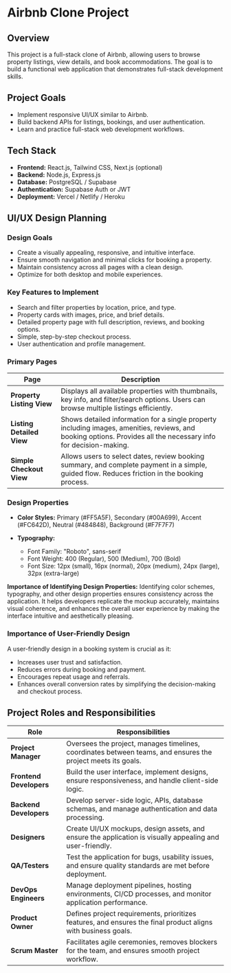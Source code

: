 # Airbnb Clone Project

## Overview

This project is a full-stack clone of Airbnb, allowing users to browse property listings, view details, and book accommodations. The goal is to build a functional web application that demonstrates full-stack development skills.

## Project Goals

* Implement responsive UI/UX similar to Airbnb.
* Build backend APIs for listings, bookings, and user authentication.
* Learn and practice full-stack web development workflows.

## Tech Stack

* **Frontend:** React.js, Tailwind CSS, Next.js (optional)
* **Backend:** Node.js, Express.js
* **Database:** PostgreSQL / Supabase
* **Authentication:** Supabase Auth or JWT
* **Deployment:** Vercel / Netlify / Heroku

## UI/UX Design Planning

### Design Goals

* Create a visually appealing, responsive, and intuitive interface.
* Ensure smooth navigation and minimal clicks for booking a property.
* Maintain consistency across all pages with a clean design.
* Optimize for both desktop and mobile experiences.

### Key Features to Implement

* Search and filter properties by location, price, and type.
* Property cards with images, price, and brief details.
* Detailed property page with full description, reviews, and booking options.
* Simple, step-by-step checkout process.
* User authentication and profile management.

### Primary Pages

| Page                      | Description                                                                                                                                                      |
| ------------------------- | ---------------------------------------------------------------------------------------------------------------------------------------------------------------- |
| **Property Listing View** | Displays all available properties with thumbnails, key info, and filter/search options. Users can browse multiple listings efficiently.                          |
| **Listing Detailed View** | Shows detailed information for a single property including images, amenities, reviews, and booking options. Provides all the necessary info for decision-making. |
| **Simple Checkout View**  | Allows users to select dates, review booking summary, and complete payment in a simple, guided flow. Reduces friction in the booking process.                    |

### Design Properties

* **Color Styles:** Primary (#FF5A5F), Secondary (#00A699), Accent (#FC642D), Neutral (#484848), Background (#F7F7F7)
* **Typography:**

  * Font Family: "Roboto", sans-serif
  * Font Weight: 400 (Regular), 500 (Medium), 700 (Bold)
  * Font Size: 12px (small), 16px (normal), 20px (medium), 24px (large), 32px (extra-large)

**Importance of Identifying Design Properties:**
Identifying color schemes, typography, and other design properties ensures consistency across the application. It helps developers replicate the mockup accurately, maintains visual coherence, and enhances the overall user experience by making the interface intuitive and aesthetically pleasing.

### Importance of User-Friendly Design

A user-friendly design in a booking system is crucial as it:

* Increases user trust and satisfaction.
* Reduces errors during booking and payment.
* Encourages repeat usage and referrals.
* Enhances overall conversion rates by simplifying the decision-making and checkout process.

## Project Roles and Responsibilities

| Role                    | Responsibilities                                                                                              |
| ----------------------- | ------------------------------------------------------------------------------------------------------------- |
| **Project Manager**     | Oversees the project, manages timelines, coordinates between teams, and ensures the project meets its goals.  |
| **Frontend Developers** | Build the user interface, implement designs, ensure responsiveness, and handle client-side logic.             |
| **Backend Developers**  | Develop server-side logic, APIs, database schemas, and manage authentication and data processing.             |
| **Designers**           | Create UI/UX mockups, design assets, and ensure the application is visually appealing and user-friendly.      |
| **QA/Testers**          | Test the application for bugs, usability issues, and ensure quality standards are met before deployment.      |
| **DevOps Engineers**    | Manage deployment pipelines, hosting environments, CI/CD processes, and monitor application performance.      |
| **Product Owner**       | Defines project requirements, prioritizes features, and ensures the final product aligns with business goals. |
| **Scrum Master**        | Facilitates agile ceremonies, removes blockers for the team, and ensures smooth project workflow.             |
